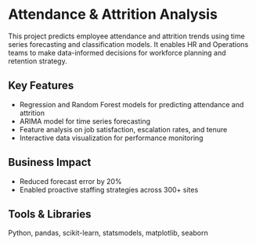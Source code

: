 # Attendance & Attrition Analysis

This project predicts employee attendance and attrition trends using time series forecasting and classification models. It enables HR and Operations teams to make data-informed decisions for workforce planning and retention strategy.

## Key Features
- Regression and Random Forest models for predicting attendance and attrition
- ARIMA model for time series forecasting
- Feature analysis on job satisfaction, escalation rates, and tenure
- Interactive data visualization for performance monitoring

## Business Impact
- Reduced forecast error by 20%
- Enabled proactive staffing strategies across 300+ sites

## Tools & Libraries
Python, pandas, scikit-learn, statsmodels, matplotlib, seaborn
